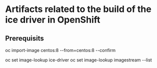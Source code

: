 
# Artifacts related to the build of the ice driver in OpenShift

## Prerequisits

  oc import-image centos:8 --from=centos:8 --confirm

  oc set image-lookup ice-driver
  oc set image-lookup imagestream --list
  